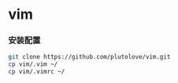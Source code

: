 # vim
### 安装配置
```bash
git clone https://github.com/plutolove/vim.git
cp vim/.vim ~/
cp vim/.vimrc ~/
```
